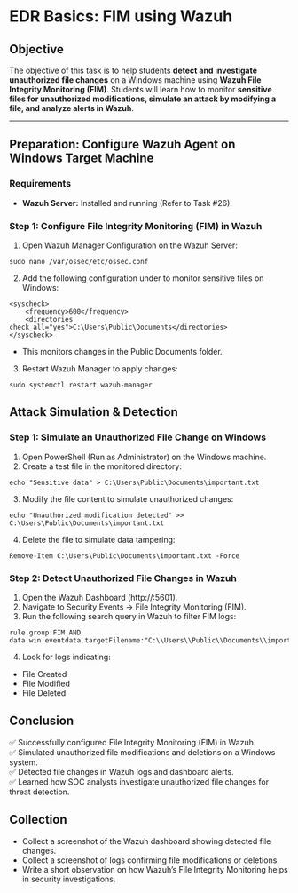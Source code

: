 # **EDR Basics: FIM using Wazuh**

## **Objective**  
The objective of this task is to help students **detect and investigate unauthorized file changes** on a Windows machine using **Wazuh File Integrity Monitoring (FIM)**. Students will learn how to monitor **sensitive files for unauthorized modifications, simulate an attack by modifying a file, and analyze alerts in Wazuh**.

---

## **Preparation: Configure Wazuh Agent on Windows Target Machine**  

### **Requirements**  
- **Wazuh Server:** Installed and running (Refer to Task #26).  


### Step 1: Configure File Integrity Monitoring (FIM) in Wazuh
1. Open Wazuh Manager Configuration on the Wazuh Server:
```
sudo nano /var/ossec/etc/ossec.conf
```
2. Add the following configuration under <syscheck> to monitor sensitive files on Windows:
```
<syscheck>
    <frequency>600</frequency>
    <directories check_all="yes">C:\Users\Public\Documents</directories>
</syscheck>
```
- This monitors changes in the Public Documents folder.
3. Restart Wazuh Manager to apply changes:
```
sudo systemctl restart wazuh-manager
```

## Attack Simulation & Detection

### Step 1: Simulate an Unauthorized File Change on Windows
1. Open PowerShell (Run as Administrator) on the Windows machine.
2. Create a test file in the monitored directory:
```
echo "Sensitive data" > C:\Users\Public\Documents\important.txt
```
3. Modify the file content to simulate unauthorized changes:
```
echo "Unauthorized modification detected" >> C:\Users\Public\Documents\important.txt
```
4. Delete the file to simulate data tampering:
```
Remove-Item C:\Users\Public\Documents\important.txt -Force
```

### Step 2: Detect Unauthorized File Changes in Wazuh
1. Open the Wazuh Dashboard (http://<Wazuh-Server-IP>:5601).
2. Navigate to Security Events → File Integrity Monitoring (FIM).
3. Run the following search query in Wazuh to filter FIM logs:
```
rule.group:FIM AND data.win.eventdata.targetFilename:"C:\\Users\\Public\\Documents\\important.txt"
```
4. Look for logs indicating:
- File Created
- File Modified
- File Deleted

## Conclusion
✅ Successfully configured File Integrity Monitoring (FIM) in Wazuh.    
✅ Simulated unauthorized file modifications and deletions on a Windows system.    
✅ Detected file changes in Wazuh logs and dashboard alerts.    
✅ Learned how SOC analysts investigate unauthorized file changes for threat detection.   

## Collection
- Collect a screenshot of the Wazuh dashboard showing detected file changes.
- Collect a screenshot of logs confirming file modifications or deletions.
- Write a short observation on how Wazuh’s File Integrity Monitoring helps in security investigations.
